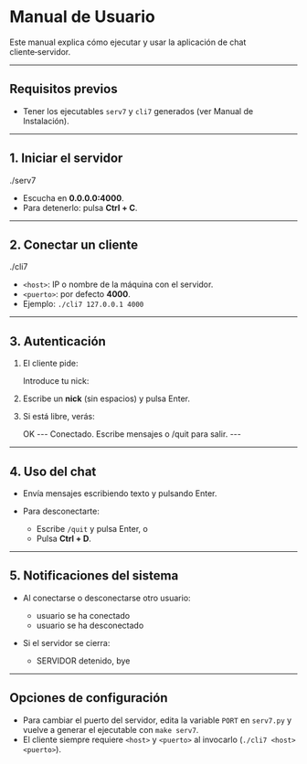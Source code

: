 # Manual de Usuario

Este manual explica cómo ejecutar y usar la aplicación de chat cliente‑servidor.

---

## Requisitos previos

* Tener los ejecutables `serv7` y `cli7` generados (ver Manual de Instalación).

---

## 1. Iniciar el servidor


./serv7


* Escucha en **0.0.0.0:4000**.
* Para detenerlo: pulsa **Ctrl + C**.

---

## 2. Conectar un cliente


./cli7 <host> <puerto>


* `<host>`: IP o nombre de la máquina con el servidor.
* `<puerto>`: por defecto **4000**.
* Ejemplo: `./cli7 127.0.0.1 4000`

---

## 3. Autenticación

1. El cliente pide:


   Introduce tu nick:
   
2. Escribe un **nick** (sin espacios) y pulsa Enter.
3. Si está libre, verás:


   OK
   --- Conectado. Escribe mensajes o /quit para salir. ---


---

## 4. Uso del chat

* Envía mensajes escribiendo texto y pulsando Enter.
* Para desconectarte:

  * Escribe `/quit` y pulsa Enter, o
  * Pulsa **Ctrl + D**.

---

## 5. Notificaciones del sistema

* Al conectarse o desconectarse otro usuario:


  * usuario se ha conectado
  * usuario se ha desconectado

* Si el servidor se cierra:


  * SERVIDOR detenido, bye


---

## Opciones de configuración

* Para cambiar el puerto del servidor, edita la variable `PORT` en `serv7.py` y vuelve a generar el ejecutable con `make serv7`.
* El cliente siempre requiere `<host>` y `<puerto>` al invocarlo (`./cli7 <host> <puerto>`).
